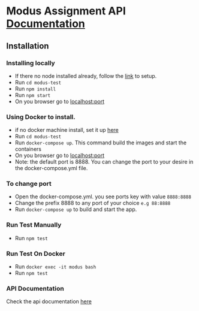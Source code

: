 # Modus Assignment API [Documentation](https://documenter.getpostman.com/view/1419985/RWaHxpAP)

## Installation

### Installing locally
 - If there no node installed already, follow the [link](https://nodejs.org/en/download/) to setup.
 - Run `cd modus-test`
 - Run `npm install`
 - Run `npm start`
 - On you browser go to [localhost:port](http://127.0.0.1:8888)

### Using Docker to install.
 - if no docker machine install, set it up [here](https://docs.docker.com/install/#supported-platforms) 
 - Run `cd modus-test`
 - Run `docker-compose up`. This command build the images and start the containers
 - On you browser go to [localhost:port](http://127.0.0.1:8888)
 - Note: the default port is 8888. You can change the port to your desire in the docker-compose.yml file.

### To change port
 - Open the docker-compose.yml. you see ports key with value `8888:8888` 
 - Change the prefix 8888 to any port of your choice `e.g 88:8888`
 - Run `docker-compose up` to build and start the app.
 
### Run Test Manually
 - Run `npm test`
 
### Run Test On Docker
 - Run `docker exec -it modus bash`
 - Run `npm test`

 
### API Documentation
Check the api documentation [here](https://documenter.getpostman.com/view/1419985/RWaHxpAP)